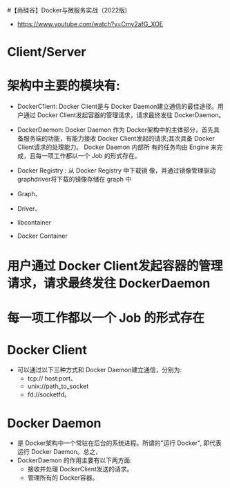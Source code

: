 
#【尚硅谷】Docker与微服务实战（2022版)

- https://www.youtube.com/watch?v=Cmy2afG_XOE

# Client/Server

# 架构中主要的模块有: 
- DockerC1ient: Docker Client是与 Docker Daemon建立通信的最佳途径。用户通过 Docker Client发起容器的管理请求，请求最终发往 DockerDaemon。

- DockerDaemon: Docker Daemon 作为 Docker架构中的主体部分，首先具备服务端的功能，有能力接收 Docker Client发起的请求;其次具备 Docker Client请求的处理能力。 Docker Daemon 内部所 有的任务均由 Engine 来完成，且每一项工作都以一个 Job 的形式存在。

- Docker Registry : 从 Docker Registry 中下载镜 像，并通过镜像管理驱动 graphdriver将下载的镜像存储在 graph 中
- Graph、 
- Driver、 
- libcontainer
- Docker Container

# 用户通过 Docker Client发起容器的管理请求，请求最终发往 DockerDaemon
# 每一项工作都以一个 Job 的形式存在

# Docker Client
- 可以通过以下三种方式和 Docker Daemon建立通信，分别为: 
    - tcp:// host:port、 
    - unix://path_to_socket
    - fd://socketfd。

# Docker Daemon 
- 是 Docker架构中一个常驻在后台的系统进程。所谓的"运行 Docker", 即代表运行 Docker Daemon。总之， 
- DockerDaemon 的作用主要有以下两方面:
    - 接收并处理 DockerClient发送的请求。
    - 管理所有的 Docker容器。